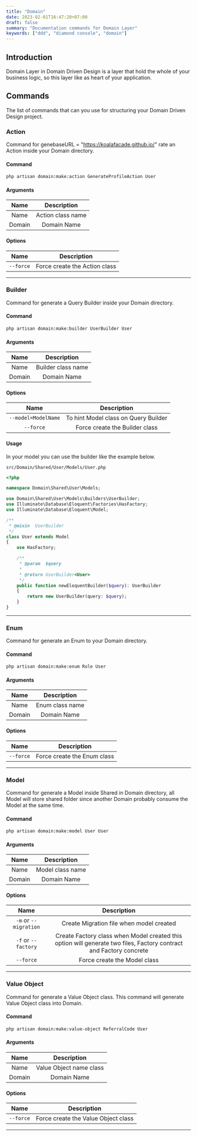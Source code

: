 ```yaml
---
title: "Domain"
date: 2023-02-01T16:47:20+07:00
draft: false
summary: "Documentation commands for Domain Layer"
keywords: ["ddd", "diamond console", "domain"]
---
```


## Introduction

Domain Layer in Domain Driven Design is a layer that hold the whole of your business logic,
so this layer like as heart of your application.

## Commands

The list of commands that can you use for structuring your Domain Driven Design project.

### Action

Command for genebaseURL = "https://koalafacade.github.io/"
rate an Action inside your Domain directory.

#### Command

```bash
php artisan domain:make:action GenerateProfileAction User
```

#### Arguments

|  Name  |    Description    |
|:------:|:-----------------:|
|  Name  | Action class name |
| Domain |    Domain Name    |

#### Options

|         Name         |            Description             |
|:--------------------:|:----------------------------------:|
|      `--force`       |   Force create the Action class    |

---

### Builder

Command for generate a Query Builder inside your Domain directory.

#### Command

```bash
php artisan domain:make:builder UserBuilder User
```

#### Arguments

|  Name  |    Description     |
|:------:|:------------------:|
|  Name  | Builder class name |
| Domain |    Domain Name     |

#### Options

|        Name         |             Description              |
|:-------------------:|:------------------------------------:|
| `--model=ModelName` | To hint Model class on Query Builder |
|      `--force`      |    Force create the Builder class    |

#### Usage

In your model you can use the builder like the example below.

`src/Domain/Shared/User/Models/User.php`

```php
<?php

namespace Domain\Shared\User\Models;

use Domain\Shared\User\Models\Builders\UserBuilder;
use Illuminate\Database\Eloquent\Factories\HasFactory;
use Illuminate\Database\Eloquent\Model;

/**
 * @mixin  UserBuilder
 */
class User extends Model
{
    use HasFactory;

    /**
     * @param  $query
     *
     * @return UserBuilder<User>
     */
    public function newEloquentBuilder($query): UserBuilder
    {
        return new UserBuilder(query: $query);
    }
}
```

---

### Enum

Command for generate an Enum to your Domain directory.

#### Command

```bash
php artisan domain:make:enum Role User
```

#### Arguments

|  Name  |   Description   |
|:------:|:---------------:|
|  Name  | Enum class name |
| Domain |   Domain Name   |

#### Options

|   Name    |         Description         |
|:---------:|:---------------------------:|
| `--force` | Force create the Enum class |

---

### Model

Command for generate a Model inside Shared in Domain directory, all Model will store
shared folder since another Domain probably consume the Model at the same time.

#### Command

```bash
php artisan domain:make:model User User
```

#### Arguments

|  Name  |   Description    |
|:------:|:----------------:|
|  Name  | Model class name |
| Domain |   Domain Name    |

#### Options

|         Name          |                                                       Description                                                        |
|:---------------------:|:------------------------------------------------------------------------------------------------------------------------:|
| `-m` or `--migration` |                                         Create Migration file when model created                                         |
|  `-f` or `--factory`  | Create Factory class when Model created this option will generate two files, Factory contract and Factory concrete |
|      `--force`      |                                               Force create the Model class                                               |

---

### Value Object

Command for generate a Value Object class.
This command will generate Value Object class into Domain.

#### Command

```bash
php artisan domain:make:value-object ReferralCode User
```

#### Arguments

|  Name  |         Description         |
|:------:|:---------------------------:|
|  Name  |   Value Object name class   |
| Domain |         Domain Name         |

#### Options

|   Name    |               Description               |
|:---------:|:---------------------------------------:|
| `--force` |   Force create the Value Object class   |

---
